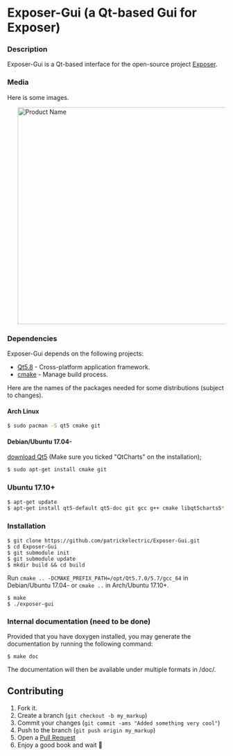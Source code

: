 # Exposer-Gui (a Qt-based Gui for Exposer)

### Description

Exposer-Gui is a Qt-based interface for the open-source project [Exposer].

### Media
Here is some images.

<div id="pattern" class="pattern">
  <ul class="g">
    <a href="https://raw.githubusercontent.com/patrickelectric/Exposer-Gui/readme/doc/images/window.png"><img src="doc/images/window.png" alt="Product Name" width="1300" height="500" /></a>
  </ul>
</div>

### Dependencies
Exposer-Gui depends on the following projects:

* [Qt5.8] - Cross-platform application framework.
* [cmake] - Manage build process.

Here are the names of the packages needed for some distributions (subject to changes).

#### Arch Linux
```sh
$ sudo pacman -S qt5 cmake git
```
#### Debian/Ubuntu 17.04-
[download Qt5](https://wiki.qt.io/Install_Qt_5_on_Ubuntu) (Make sure you ticked
"QtCharts" on the installation);
```sh
$ sudo apt-get install cmake git
```

### Ubuntu 17.10+
```bash
$ apt-get update
$ apt-get install qt5-default qt5-doc git gcc g++ cmake libqt5charts5* libqt5serial*
```

### Installation

```
$ git clone https://github.com/patrickelectric/Exposer-Gui.git
$ cd Exposer-Gui
$ git submodule init
$ git submodule update
$ mkdir build && cd build
```
Run `cmake .. -DCMAKE_PREFIX_PATH=/opt/Qt5.7.0/5.7/gcc_64` in Debian/Ubuntu 17.04- or
`cmake ..` in Arch/Ubuntu 17.10+.
```
$ make
$ ./exposer-gui
```

### Internal documentation (need to be done)

Provided that you have doxygen installed, you may generate the documentation by
running the following command:

```
$ make doc
```

The documentation will then be available under multiple formats in /doc/.

## Contributing

1. Fork it.
2. Create a branch (`git checkout -b my_markup`)
3. Commit your changes (`git commit -ams "Added something very cool"`)
4. Push to the branch (`git push origin my_markup`)
5. Open a [Pull Request]
6. Enjoy a good book and wait :book:

[Exposer]: https://github.com/robotadasufsc/Exposer
[Qt5.8]: https://www.qt.io/
[cmake]: http://www.cmake.org/
[Doxygen]: http://www.stack.nl/~dimitri/doxygen/

[Pull Request]: https://github.com/patrickelectric/Exposer-Gui/pulls
